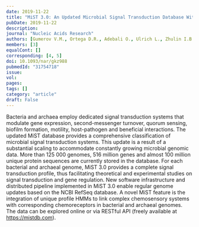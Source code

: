 ```yaml
---
date: 2019-11-22
title: "MiST 3.0: An Updated Microbial Signal Transduction Database With an Emphasis on Chemosensory Systems"
pubDate: 2019-11-22
description: 
journal: "Nucleic Acids Research"
authors: [Gumerov V.M., Ortega D.R., Adebali O., Ulrich L., Zhulin I.B.]
members: [3]
equalCont: []
corresponding: [4, 5]
doi: 10.1093/nar/gkz988
pubmedId: "31754718"
issue: 
vol: 
pages: 
tags: []
category: "article"
draft: False
---
```


Bacteria and archaea employ dedicated signal transduction systems that modulate gene expression, second-messenger turnover, quorum sensing, biofilm formation, motility, host-pathogen and beneficial interactions. The updated MiST database provides a comprehensive classification of microbial signal transduction systems. This update is a result of a substantial scaling to accommodate constantly growing microbial genomic data. More than 125 000 genomes, 516 million genes and almost 100 million unique protein sequences are currently stored in the database. For each bacterial and archaeal genome, MiST 3.0 provides a complete signal transduction profile, thus facilitating theoretical and experimental studies on signal transduction and gene regulation. New software infrastructure and distributed pipeline implemented in MiST 3.0 enable regular genome updates based on the NCBI RefSeq database. A novel MiST feature is the integration of unique profile HMMs to link complex chemosensory systems with corresponding chemoreceptors in bacterial and archaeal genomes. The data can be explored online or via RESTful API (freely available at https://mistdb.com).